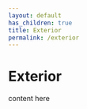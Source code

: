 ```yaml
---
layout: default
has_children: true
title: Exterior
permalink: /exterior
---
```


# Exterior
content here